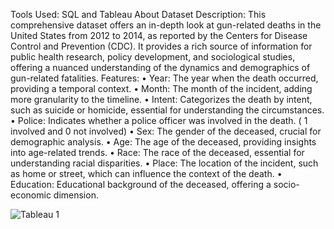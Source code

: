 Tools Used: SQL and Tableau
About Dataset
Description:
This comprehensive dataset offers an in-depth look at gun-related deaths in the United States from 2012 to 2014, as reported by the Centers for Disease Control and Prevention (CDC). It provides a rich source of information for public health research, policy development, and sociological studies, offering a nuanced understanding of the dynamics and demographics of gun-related fatalities.
Features:
•	Year: The year when the death occurred, providing a temporal context.
•	Month: The month of the incident, adding more granularity to the timeline.
•	Intent: Categorizes the death by intent, such as suicide or homicide, essential for understanding the circumstances.
•	Police: Indicates whether a police officer was involved in the death. ( 1 involved and 0 not involved)
•	Sex: The gender of the deceased, crucial for demographic analysis.
•	Age: The age of the deceased, providing insights into age-related trends.
•	Race: The race of the deceased, essential for understanding racial disparities.
•	Place: The location of the incident, such as home or street, which can influence the context of the death.
•	Education: Educational background of the deceased, offering a socio-economic dimension.

![Tableau 1](https://github.com/ruthomolara/Gundeaths-Project/assets/140560092/9a6e9a0d-6300-4014-aae8-2c9355b1951c)
